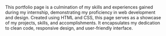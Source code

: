 This portfolio page is a culmination of my skills and experiences gained during my internship, demonstrating my proficiency in web development and design. Created using HTML and CSS, this page serves as a showcase of my projects, skills, and accomplishments. It encapsulates my dedication to clean code, responsive design, and user-friendly interface. 
